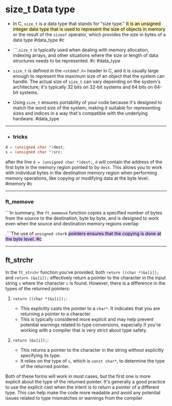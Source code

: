 # size_t Data type 

- In C, `size_t` is a data type that stands for "size type." <mark style="background: #FFF3A3A6;">It is an unsigned integer data type that is used to represent the size of objects in memory </mark>or the result of the `sizeof` operator, which provides the size in bytes of a data type #data_type #c

- ```.`size_t` is typically used when dealing with memory allocation, indexing arrays, and other situations where the size or length of data structures needs to be represented.  #c #data_type 

- `size_t` is defined in the `<stddef.h>` header in C, and it is usually large enough to represent the maximum size of an object that the system can handle. The actual size of `size_t` can vary depending on the system's architecture; it's typically 32 bits on 32-bit systems and 64 bits on 64-bit systems.

- Using `size_t` ensures portability of your code because it's designed to match the word size of the system, making it suitable for representing sizes and indices in a way that's compatible with the underlying hardware. #data_type 

---
- ### tricks 

```c
d = (unsigned char *)dest;
s = (unsigned char *)src;
``` 


after the line `d = (unsigned char *)dest;`, `d` will contain the address of the first byte in the memory region pointed to by `dest`. This allows you to work with individual bytes in the destination memory region when performing memory operations, like copying or modifying data at the byte level. #memory #c

---
### ft_memove


```In summary, the `ft_memmove` function copies a specified number of bytes from the source to the destination, byte by byte, and is designed to work even when the source and destination memory regions overlap

.```The use of `unsigned char`k <mark style="background: #D2B3FFA6;">pointers ensures that the copying is done at the byte level</mar>. 
#c 

--- 
## ft_strchr

In the `ft_strchr` function you've provided, both `return ((char *)&s[i]);` and `return (&s[i]);` effectively return a pointer to the character in the input string `s` where the character `c` is found. However, there is a difference in the types of the returned pointers:

1. `return ((char *)&s[i]);`:
    
    - This explicitly casts the pointer to a `char*`. It indicates that you are returning a pointer to a character.
    - This is typically considered more explicit and may help prevent potential warnings related to type conversions, especially if you're working with a compiler that is very strict about type safety.
2. `return (&s[i]);`:
    
    - This returns a pointer to the character in the string without explicitly specifying its type.
    - It relies on the type of `s`, which is `const char*`, to determine the type of the returned pointer.

Both of these forms will work in most cases, but the first one is more explicit about the type of the returned pointer. It's generally a good practice to use the explicit cast when the intent is to return a pointer of a different type. This can help make the code more readable and avoid any potential issues related to type mismatches or warnings from the compiler
